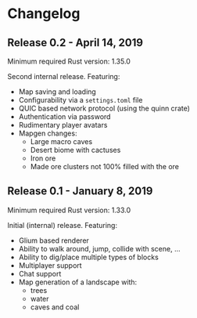 # Changelog

## Release 0.2 - April 14, 2019

Minimum required Rust version: 1.35.0

Second internal release. Featuring:

* Map saving and loading
* Configurability via a `settings.toml` file
* QUIC based network protocol (using the quinn crate)
* Authentication via password
* Rudimentary player avatars
* Mapgen changes:
  - Large macro caves
  - Desert biome with cactuses
  - Iron ore
  - Made ore clusters not 100% filled with the ore

## Release 0.1 - January 8, 2019

Minimum required Rust version: 1.33.0

Initial (internal) release. Featuring:

* Glium based renderer
* Ability to walk around, jump, collide with scene, ...
* Ability to dig/place multiple types of blocks
* Multiplayer support
* Chat support
* Map generation of a landscape with:
  - trees
  - water
  - caves and coal

